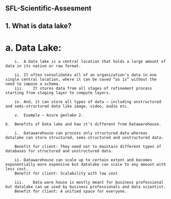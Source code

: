 ## SFL-Scientific-Assesment
## 1.	What is data lake?
# a.	Data Lake:
        i.	A data lake is a central location that holds a large amount of data in its native or raw format.
        
        ii.	It often consolidates all of an organization’s data in one single central location, where it can be saved “as is” without the need to impose a schema.
        iii.	It stores data from all stages of refinement process starting from staging layer to compute layers.
        
        iv.	And, it can store all types of data – including unstructured and semi-structured data like image, video, audio etc.
        
        v.	Example – Azure genlake 2.

    b.	Benefits of Data lake and how it’s different from Datawarehouse.
        
        i.	Datawarehouse can process only structured data whereas datalake can store structured, semi-structured and unstructured data.
        
        Benefit for client: They need not to maintain different types of databases for structured and unstructured data.

        ii.	Datawarehouse can scale up to certain extent and becomes exponentially more expensive but datalake can scale to any amount with less cost.
        Benefit for client: Scalability with low cost

        iii.	Data ware house is mostly meant for business professional but datalake can we used by business professionals and data scientist.
        Benefit for client: A unified space for everyone.


